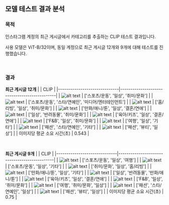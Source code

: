 ## 모델 테스트 결과 분석
### 목적
인스타그램 계정의 최근 게시글에서 카테고리를 추출하는 CLIP 테스트 결과입니다.

사용 모델은 ViT-B/32이며, 동일 계정으로 최근 게시글 12개와 9개에 대해 테스트를 진행했습니다.

<br/>

### 결과
**최근 게시글 12개**
|                              | CLIP                                         |
|------------------------------|----------------------------------------------|
| ![alt text](../images/ig_post_12/1.jpg)   | ['스포츠/운동', '일상', '취미/문화']               |
| ![alt text](../images/ig_post_12/2.jpg)    | ['스포츠/운동', '스타/연예인', '미디어/엔터테인먼트']   |
| ![alt text](../images/ig_post_12/3.jpg)    | ['홈/리빙', '일상', '취미/문화']                  |
| ![alt text](../images/ig_post_12/4.jpg)    | ['만화/애니/툰', '일상', '결혼/연애']              |
| ![alt text](../images/ig_post_12/5.jpg)    | ['일상', '반려동물', '취미/문화']                 |
| ![alt text](../images/ig_post_12/6.jpg)    | ['육아/키즈', '일상', '결혼/연애']                |
| ![alt text](../images/ig_post_12/7.jpg)    | ['F&B', '일상', '취미/문화']                    |
| ![alt text](../images/ig_post_12/8.jpg)    | ['여행', '일상', '기타']                        |
| ![alt text](../images/ig_post_12/9.jpg)    | ['패션', '스타/연예인', '기타']                   |
| ![alt text](../images/ig_post_12/10.jpg)    | ['패션', '뷰티', '일상']                        |
| 이미지당 평균 소요 시간(초)        | 0.543                                        |

<br/>

**최근 게시글 9개**
|                              | CLIP                                         |
|------------------------------|----------------------------------------------|
| ![alt text](../images/ig_post_9/1.png)   | ['스포츠/운동', '일상', '여행']               |
| ![alt text](../images/ig_post_9/2.png)   | ['스포츠/운동', '일상', '기타']   |
| ![alt text](../images/ig_post_9/3.png)   | ['취미/문화', '일상', '홈/리빙']                  |
| ![alt text](../images/ig_post_9/4.png)   | ['만화/애니/툰', '일상', '기타']              |
| ![alt text](../images/ig_post_9/5.png)   | ['일상', '반려동물', '만화/애니/툰']                 |
| ![alt text](../images/ig_post_9/6.png)   | ['육아/키즈', '일상', '결혼/연애']                |
| ![alt text](../images/ig_post_9/7.png)   | ['F&B', '일상', '취미/문화']                    |
| ![alt text](../images/ig_post_9/8.png)   | ['여행', '취미/문화', '일상']                        |
| ![alt text](../images/ig_post_9/9.png)   | ['패션', '스타/연예인', '일상']                   |
| ![alt text](../images/ig_post_9/10.png)  | ['패션', '뷰티', '일상']                        |
| 이미지당 평균 소요 시간(초)        | 0.75                                        |